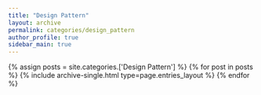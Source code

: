 ```yaml
---
title: "Design Pattern"
layout: archive
permalink: categories/design_pattern
author_profile: true
sidebar_main: true
---
```


{% assign posts = site.categories.['Design Pattern'] %}
{% for post in posts %} {% include archive-single.html type=page.entries_layout %} {% endfor %}
